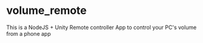 # volume_remote
This is a NodeJS + Unity Remote controller App to control your PC's volume from a phone app